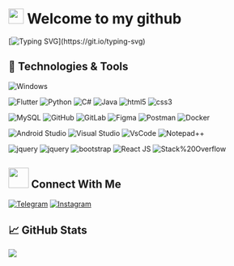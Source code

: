 <h1>
  <img src="https://emojis.slackmojis.com/emojis/images/1531849430/4246/blob-sunglasses.gif?1531849430" width="30"/>
 Welcome to my github
</h1>

[![Typing SVG](https://readme-typing-svg.demolab.com?font=Fira+Code&pause=1000&color=0014FF&multiline=true&width=435&height=60&lines=Hi+there%2C+I'm+Rondi.;Mobile-Developer.)](https://git.io/typing-svg)

## 🔧 Technologies & Tools
<!-- OS -->
![Windows](https://img.shields.io/badge/OS-Windows-informational?style=flat&logo=windows&logoColor=white&color=009EFF)

<!-- Languages -->
![Flutter](https://img.shields.io/badge/Code-Flutter-informational?style=flat&logo=Flutter&logoColor=white&color=009EFF)
![Python](https://img.shields.io/badge/Code-Python-informational?style=flat&logo=python&logoColor=white&color=009EFF)
![C#](https://img.shields.io/badge/Code-C%23-informational?style=flat&logo=c-sharp&logoColor=white&color=009EFF)
![Java](https://img.shields.io/badge/Code-Java-informational?style=flat&logo=Java&logoColor=white&color=009EFF)
![html5](https://img.shields.io/badge/Code-html5-informational?style=flat&logo=html5&logoColor=white&color=009EFF)
![css3](https://img.shields.io/badge/Code-css3-informational?style=flat&logo=css3&logoColor=white&color=009EFF4)

<!-- Tools -->
![MySQL](https://img.shields.io/badge/Tools-MySQL-informational?style=flat&logo=mysql&logoColor=white&color=009EFF)
![GitHub](https://img.shields.io/badge/Tools-github-informational?style=flat&logo=github&logoColor=white&color=ff69b4x)
![GitLab](https://img.shields.io/badge/Tools-gitlab-informational?style=flat&logo=gitlab&logoColor=white&color=ff69b4x)
![Figma](https://img.shields.io/badge/Tools-Figma-informational?style=flat&logo=figma&logoColor=white&color=ff69b4x)
![Postman](https://img.shields.io/badge/Tools-Postman-informational?style=flat&logo=postman&logoColor=white&color=009EFF4)
![Docker](https://img.shields.io/badge/Tools-Docker-informational?style=flat&logo=docker&logoColor=white&color=009EFF)

<!-- IDEs -->
![Android Studio](https://img.shields.io/badge/IDE-Android%20Studio-informational?style=flat&logo=androidstudio&logoColor=white&color=009EFF)
![Visual Studio](https://img.shields.io/badge/IDE-Visual%20Studio-informational?style=flat&logo=visual-studio&logoColor=white&color=009EFF)
![VsCode](https://img.shields.io/badge/IDE-VsCode-informational?style=flat&logo=visual-studio-code&logoColor=white&color=009EFF)
![Notepad++](https://img.shields.io/badge/IDE-Notepad++-informational?style=flat&logo=notepad%2b%2b&logoColor=white&color=009EFF)

<!-- Frameworks -->
![jquery](https://img.shields.io/badge/Framework-Tailwind-informational?style=flat&logo=tailwindcss&logoColor=white&color=009EFF)
![jquery](https://img.shields.io/badge/Tools-jquery-informational?style=flat&logo=jquery&logoColor=white&color=ff69b4x)
![bootstrap](https://img.shields.io/badge/Tools-bootstrap-informational?style=flat&logo=bootstrap&logoColor=white&color=ff69b4x)
![React JS](https://img.shields.io/badge/Framework-React%20JS-informational?style=flat&logo=react&logoColor=white&color=009EFF)
![Stack%20Overflow](https://img.shields.io/badge/Tools-Stack%20Overflow-FE7A16?style=flat-square&logo=Stack-Overflow&logoColor=white")

## <img height="40" src="https://raw.githubusercontent.com/innng/innng/master/assets/kyubey.gif"/> Connect With Me
<!-- Contacts -->
[![Telegram](https://img.shields.io/badge/Telegram-2CA5E0?style=flat&logo=telegram&logoColor=white&color=229ED9)](https://t.me/marten07)
[![Instagram](https://img.shields.io/badge/Instagram-%23E4405F.svg?style=flat&logo=Instagram&logoColor=white&color=C13584)](https://www.instagram.com/rondimarten_00)


## &#x1f4c8; GitHub Stats
![](https://visitor-badge.glitch.me/badge?page_id=M1troll.M1troll&left_text=Visitors&right_color=%23ff69b4)



<!--
**rondimarten07/rondimarten07** is a ✨ _special_ ✨ repository because its `README.md` (this file) appears on your GitHub profile.

Here are some ideas to get you started:

- 🔭 I’m currently working on ...
- 🌱 I’m currently learning ...
- 👯 I’m looking to collaborate on ...
- 🤔 I’m looking for help with ...
- 💬 Ask me about ...
- 📫 How to reach me: ...
- 😄 Pronouns: ...
- ⚡ Fun fact: ...
-->
